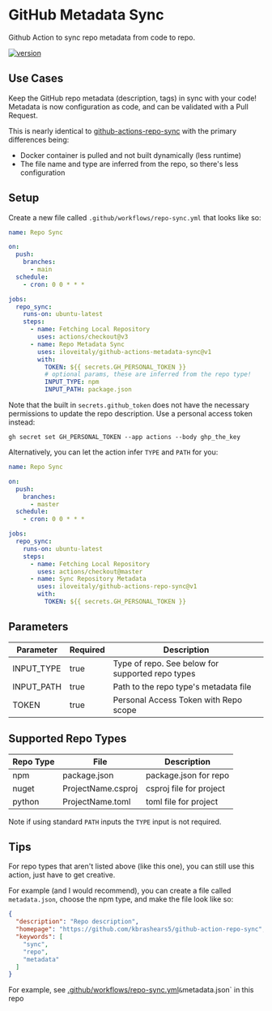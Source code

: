 # GitHub Metadata Sync

Github Action to sync repo metadata from code to repo.

[![version](https://img.shields.io/github/v/release/iloveitaly/github-actions-metadata-sync)](https://img.shields.io/github/v/release/iloveitaly/github-actions-metadata-sync)

## Use Cases

Keep the GitHub repo metadata (description, tags) in sync with your code! Metadata is now configuration as code, and can be validated with a Pull Request.

This is nearly identical to [github-actions-repo-sync](https://github.com/kbrashears5/github-action-repo-sync) with the primary differences being:

* Docker container is pulled and not built dynamically (less runtime)
* The file name and type are inferred from the repo, so there's less configuration

## Setup

Create a new file called `.github/workflows/repo-sync.yml` that looks like so:

```yaml
name: Repo Sync

on:
  push:
    branches:
      - main
  schedule:
    - cron: 0 0 * * *

jobs:
  repo_sync:
    runs-on: ubuntu-latest
    steps:
      - name: Fetching Local Repository
        uses: actions/checkout@v3
      - name: Repo Metadata Sync
        uses: iloveitaly/github-actions-metadata-sync@v1
        with:
          TOKEN: ${{ secrets.GH_PERSONAL_TOKEN }}
          # optional params, these are inferred from the repo type!
          INPUT_TYPE: npm
          INPUT_PATH: package.json
```

Note that the built in `secrets.github_token` does not have the necessary permissions to update the repo description. Use
a personal access token instead:

```shell
gh secret set GH_PERSONAL_TOKEN --app actions --body ghp_the_key
```

Alternatively, you can let the action infer `TYPE` and `PATH` for you:

```yaml
name: Repo Sync

on:
  push:
    branches:
      - master
  schedule:
    - cron: 0 0 * * *

jobs:
  repo_sync:
    runs-on: ubuntu-latest
    steps:
      - name: Fetching Local Repository
        uses: actions/checkout@master
      - name: Sync Repository Metadata
        uses: iloveitaly/github-actions-repo-sync@v1
        with:
          TOKEN: ${{ secrets.GH_PERSONAL_TOKEN }}
```

## Parameters

| Parameter | Required | Description |
| --- | --- | --- |
| INPUT_TYPE | true | Type of repo. See below for supported repo types |
| INPUT_PATH | true | Path to the repo type's metadata file |
| TOKEN | true | Personal Access Token with Repo scope |

## Supported Repo Types

| Repo Type | File | Description |
| --- | --- | --- |
| npm | package.json | package.json for repo |
| nuget | ProjectName.csproj | csproj file for project |
| python | ProjectName.toml | toml file for project |

Note if using standard `PATH` inputs the `TYPE` input is not required.

## Tips

For repo types that aren't listed above (like this one), you can still use this action, just have to get creative.

For example (and I would recommend), you can create a file called `metadata.json`, choose the npm type, and make the file look like so:

```json
{
  "description": "Repo description",
  "homepage": "https://github.com/kbrashears5/github-action-repo-sync",
  "keywords": [
    "sync",
    "repo",
    "metadata"
  ]
}
```

For example, see [.github/workflows/repo-sync.yml](.github/workflows/repo-metadata-sync.yml)` & `metadata.json` in this repo
